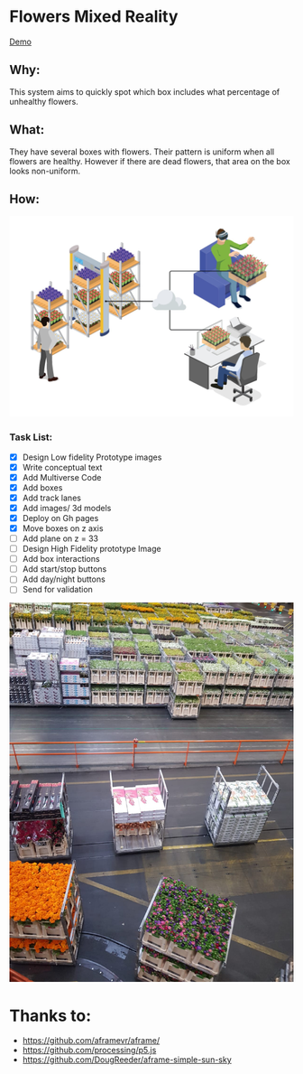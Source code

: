 # Flowers Mixed Reality 

[Demo](https://fernand0aguilar.github.io/flowers-vr/A-Frame-Demo/)

## **Why:**

This system aims to quickly spot which box includes what percentage of unhealthy flowers.

## **What:**

They have several boxes with flowers. Their pattern is uniform when all flowers are healthy. However if there are dead flowers, that area on the box looks non-uniform.


## **How:** 

![flower-system](doc/system.jpeg "flowers")


### Task List:

- [X] Design Low fidelity Prototype images 
- [X] Write conceptual text
- [X] Add Multiverse Code
- [X] Add boxes
- [X] Add track lanes
- [X] Add images/ 3d models
- [X] Deploy on Gh pages
- [X] Move boxes on z axis
- [ ] Add plane on z = 33
- [ ] Design High Fidelity prototype Image
- [ ] Add box interactions
- [ ] Add start/stop buttons
- [ ] Add day/night buttons
- [ ] Send for validation

![flower-factory](doc/factory.jpeg "factory")


# Thanks to:
* https://github.com/aframevr/aframe/
* https://github.com/processing/p5.js
* https://github.com/DougReeder/aframe-simple-sun-sky

